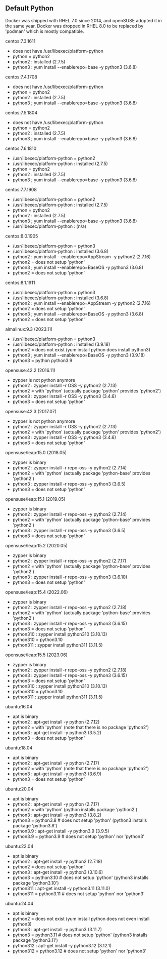 ## Default Python

Docker was shipped with RHEL 7.0 since 2014, and openSUSE adopted it in the same year.
Docker was dropped in RHEL 8.0 to be replaced by 'podman' which is mostly compatible.

centos:7.3.1611
* does not have /usr/libexec/platform-python
* python = python2
* python2 : installed (2.7.5)
* python3 : yum install --enablerepo=base -y python3 (3.6.8)

centos:7.4.1708
* does not have /usr/libexec/platform-python
* python = python2 
* python2 : installed (2.7.5)
* python3 ; yum install --enablerepo=base -y python3 (3.6.8)

centos:7.5.1804
* does not have /usr/libexec/platform-python
* python = python2 
* python2 : installed (2.7.5)
* python3 ; yum install --enablerepo=base -y python3 (3.6.8)

centos:7.6.1810
* /usr/libexec/platform-python = python2
* /usr/libexec/platform-python : installed (2.7.5)
* python = python2 
* python2 : installed (2.7.5)
* python3 ; yum install --enablerepo=base -y python3 (3.6.8)

centos:7.7.1908
* /usr/libexec/platform-python = python2
* /usr/libexec/platform-python : installed (2.7.5)
* python = python2 
* python2 : installed (2.7.5)
* python3 ; yum install --enablerepo=base -y python3 (3.6.8)
* /usr/libexec/platform-python : (n/a)

centos:8.0.1905
* /usr/libexec/platform-python = python3
* /usr/libexec/platform-python : installed (3.6.8)
* python2 : yum install --enablerepo=AppStream -y python2 (2.7.16)
* python2 = does not setup 'python'
* python3 ; yum install --enablerepo=BaseOS -y python3 (3.6.8)
* python2 = does not setup 'python'

centos:8.1.1911
* /usr/libexec/platform-python = python3
* /usr/libexec/platform-python : installed (3.6.8)
* python2 : yum install --enablerepo=AppStream -y python2 (2.7.16)
* python2 = does not setup 'python'
* python3 ; yum install --enablerepo=BaseOS -y python3 (3.6.8)
* python2 = does not setup 'python'

almalinux:9.3 (2023.11)
* /usr/libexec/platform-python = python3
* /usr/libexec/platform-python : installed (3.9.18)
* python2 = does not exist (yum install python does install python3)
* python3 ; yum install --enablerepo=BaseOS -y python3 (3.9.18)
* python3 = python python3.9

opensuse:42.2 (2016.11)
* zypper is not python anymore
* python2 : zypper install -r OSS -y python2 (2.7.13)
* python2 = with 'python' (actually package 'python' provides 'python2')
* python3 : zypper install -r OSS -y python3 (3.4.6)
* python3 = does not setup 'python'

opensuse:42.3 (2017.07)
* zypper is not python anymore
* python2 : zypper install -r OSS -y python2 (2.7.13)
* python2 = with 'python' (actually package 'python' provides 'python2')
* python3 : zypper install -r OSS -y python3 (3.4.6)
* python3 = does not setup 'python'

opensuse/leap:15.0 (2018.05)
* zypper is binary
* python2 : zypper install -r repo-oss -y python2 (2.7.14)
* python2 = with 'python' (actually package 'python-base' provides 'python2')
* python3 : zypper install -r repo-oss -y python3 (3.6.5)
* python3 = does not setup 'python'

opensuse/leap:15.1 (2019.05)
* zypper is binary
* python2 : zypper install -r repo-oss -y python2 (2.7.14)
* python2 = with 'python' (actually package 'python-base' provides 'python2')
* python3 : zypper install -r repo-oss -y python3 (3.6.5)
* python3 = does not setup 'python'

opensuse/leap:15.2 (2020.05)
* zypper is binary
* python2 : zypper install -r repo-oss -y python2 (2.7.17)
* python2 = with 'python' (actually package 'python-base' provides 'python2')
* python3 : zypper install -r repo-oss -y python3 (3.6.10)
* python3 = does not setup 'python'

opensuse/leap:15.4 (2022.06)
* zypper is binary
* python2 : zypper install -r repo-oss -y python2 (2.7.18)
* python2 = with 'python' (actually package 'python-base' provides 'python2')
* python3 : zypper install -r repo-oss -y python3 (3.6.15)
* python3 = does not setup 'python'
* python310 : zypper install python310 (3.10.13)
* python310 = python3.10
* python311 : zypper install python311 (3.11.5)

opensuse/leap:15.5 (2023.06)
* zypper is binary
* python2 : zypper install -r repo-oss -y python2 (2.7.18)
* python3 : zypper install -r repo-oss -y python3 (3.6.15)
* python3 = does not setup 'python'
* python310 : zypper install python310 (3.10.13)
* python310 = python3.10
* python311 : zypper install python311 (3.11.5)

ubuntu:16.04
* apt is binary
* python2 : apt-get install -y python (2.7.12)
* python2 = with 'python' (note that there is no package 'python2')
* python3 : apt-get install -y python3 (3.5.2)
* python3 = does not setup 'python'

ubuntu:18.04
* apt is binary
* python2 : apt-get install -y python (2.7.17)
* python2 = with 'python' (note that there is no package 'python2')
* python3 : apt-get install -y python3 (3.6.9)
* python3 = does not setup 'python'

ubuntu:20.04
* apt is binary
* python2 : apt-get install -y python (2.7.17)
* python2 = with 'python' (python installs package 'python2')
* python3 : apt-get install -y python3 (3.8.2)
* python3 = python3.8 # does not setup 'python' (python3 installs package 'python3.8')
* python3.9 : apt-get install -y python3.9 (3.9.5)
* python3.9 = python3.9 # does not setup 'python' nor 'python3'

ubuntu:22.04
* apt is binary
* python2 : apt-get install -y python2 (2.7.18)
* python2 = does not setup 'python'
* python3 : apt-get install -y python3 (3.10.6)
* python3 = python3.10 # does not setup 'python' (python3 installs package 'python3.10')
* python311 : apt-get install -y python3.11 (3.11.0)
* python311 = python3.11 # does not setup 'python' nor 'python3'

ubuntu:24.04
* apt is binary
* python2 = does not exist (yum install python does not even install python3)
* python3 : apt-get install -y python3 (3.11.7)
* python3 = python3.11 # does not setup 'python' (python3 installs package 'python3.11')
* python312 : apt-get install -y python3.12 (3.12.1)
* python312 = python3.12 # does not setup 'python' nor 'python3'
